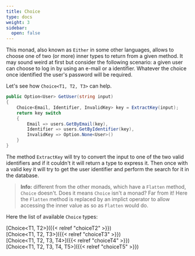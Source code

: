 ```yaml
---
title: Choice
type: docs
weight: 3
sidebar:
  open: false
---
```


This monad, also known as `Either` in some other languages, allows to choose one of two (or more) inner types to return from a given method. It may sound weird at first but consider the following scenario: a given user can choose to log in by using an e-mail or a identifier. Whatever the choice once identified the user's password will be required.

Let's see how `Choice<T1, T2, T3>` can help.

```c#
public Option<User> GetUser(string input)
{
    Choice<Email, Identifier, InvalidKey> key = ExtractKey(input);
    return key switch
    {
        Email => users.GetByEmail(key),
        Identifier => users.GetByIdentifier(key),
        InvalidKey => Option.None<User>()
    }
}
```

The method `ExtractKey` will try to convert the input to one of the two valid identifiers and if it couldn't it will return a type to express it. Then once with a valid key it will try to get the user identifier and perform the search for it in the database.

> **Info:** different from the other monads, which have a `Flatten` method, `Choice` doesn't. Does it means `Choice` isn't a monad? Far from it! Here the `Flatten` method is replaced by an implict operator to allow accessing the inner value as so as `Flatten` would do.

Here the list of available `Choice` types:

[Choice<T1, T2>]({{< relref "choiceT2" >}})\
[Choice<T1, T2, T3>]({{< relref "choiceT3" >}})\
[Choice<T1, T2, T3, T4>]({{< relref "choiceT4" >}})\
[Choice<T1, T2, T3, T4, T5>]({{< relref "choiceT5" >}})
